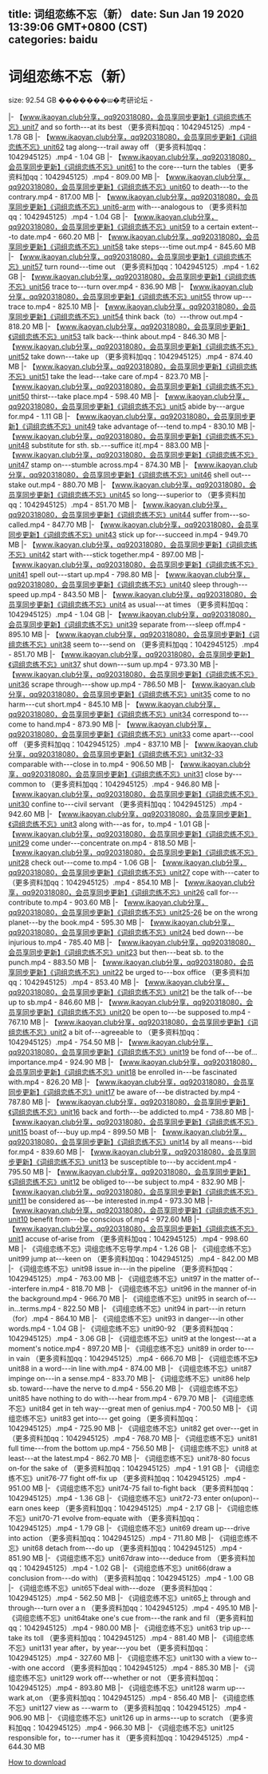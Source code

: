 
title: 词组恋练不忘（新）
date: Sun Jan 19 2020 13:39:06 GMT+0800 (CST)    
categories: baidu
---

# 词组恋练不忘（新）
size: 92.54 GB
 �������ѡ�考研论坛 -
 
|- 【www.ikaoyan.club分享，qq920318080，会员享同步更新】《词组恋练不忘》unit7 and so forth---at its best （更多资料加qq：1042945125）.mp4 - 1.78 GB
|- 【www.ikaoyan.club分享，qq920318080，会员享同步更新】《词组恋练不忘》unit62 tag along---trail away off （更多资料加qq：1042945125）.mp4 - 1.04 GB
|- 【www.ikaoyan.club分享，qq920318080，会员享同步更新】《词组恋练不忘》unit61 to the core---turn the tables （更多资料加qq：1042945125）.mp4 - 809.00 MB
|- 【www.ikaoyan.club分享，qq920318080，会员享同步更新】《词组恋练不忘》unit60 to death---to the contrary.mp4 - 817.00 MB
|- 【www.ikaoyan.club分享，qq920318080，会员享同步更新】《词组恋练不忘》unit6-arm with---analogous to （更多资料加qq：1042945125）.mp4 - 1.04 GB
|- 【www.ikaoyan.club分享，qq920318080，会员享同步更新】《词组恋练不忘》unit59 to a certain extent---to date.mp4 - 660.20 MB
|- 【www.ikaoyan.club分享，qq920318080，会员享同步更新】《词组恋练不忘》unit58 take steps---time out.mp4 - 845.60 MB
|- 【www.ikaoyan.club分享，qq920318080，会员享同步更新】《词组恋练不忘》unit57 turn round---time out （更多资料加qq：1042945125）.mp4 - 1.62 GB
|- 【www.ikaoyan.club分享，qq920318080，会员享同步更新】《词组恋练不忘》unit56 trace to---turn over.mp4 - 836.90 MB
|- 【www.ikaoyan.club分享，qq920318080，会员享同步更新】《词组恋练不忘》unit55 throw up---trace to.mp4 - 825.10 MB
|- 【www.ikaoyan.club分享，qq920318080，会员享同步更新】《词组恋练不忘》unit54 think back（to）---throw out.mp4 - 818.20 MB
|- 【www.ikaoyan.club分享，qq920318080，会员享同步更新】《词组恋练不忘》unit53 talk back---think about.mp4 - 846.30 MB
|- 【www.ikaoyan.club分享，qq920318080，会员享同步更新】《词组恋练不忘》unit52 take down---take up （更多资料加qq：1042945125）.mp4 - 874.40 MB
|- 【www.ikaoyan.club分享，qq920318080，会员享同步更新】《词组恋练不忘》unit51 take the lead---take care of.mp4 - 823.70 MB
|- 【www.ikaoyan.club分享，qq920318080，会员享同步更新】《词组恋练不忘》unit50 thirst---take place.mp4 - 598.40 MB
|- 【www.ikaoyan.club分享，qq920318080，会员享同步更新】《词组恋练不忘》unit5 abide  by---argue for.mp4 - 1.11 GB
|- 【www.ikaoyan.club分享，qq920318080，会员享同步更新】《词组恋练不忘》unit49 take advantage of---tend to.mp4 - 830.10 MB
|- 【www.ikaoyan.club分享，qq920318080，会员享同步更新】《词组恋练不忘》unit48 substitute for sth. sb.---suffice it(.mp4 - 883.00 MB
|- 【www.ikaoyan.club分享，qq920318080，会员享同步更新】《词组恋练不忘》unit47 stamp on---stumble across.mp4 - 874.30 MB
|- 【www.ikaoyan.club分享，qq920318080，会员享同步更新】《词组恋练不忘》unit46 shell out---stake out.mp4 - 880.70 MB
|- 【www.ikaoyan.club分享，qq920318080，会员享同步更新】《词组恋练不忘》unit45 so long---superior to （更多资料加qq：1042945125）.mp4 - 851.70 MB
|- 【www.ikaoyan.club分享，qq920318080，会员享同步更新】《词组恋练不忘》unit44 suffer from---so-called.mp4 - 847.70 MB
|- 【www.ikaoyan.club分享，qq920318080，会员享同步更新】《词组恋练不忘》unit43 stick up for---succeed in.mp4 - 949.70 MB
|- 【www.ikaoyan.club分享，qq920318080，会员享同步更新】《词组恋练不忘》unit42 start with---stick together.mp4 - 897.00 MB
|- 【www.ikaoyan.club分享，qq920318080，会员享同步更新】《词组恋练不忘》unit41 spell out---start up.mp4 - 798.80 MB
|- 【www.ikaoyan.club分享，qq920318080，会员享同步更新】《词组恋练不忘》unit40 sleep through---speed  up.mp4 - 843.50 MB
|- 【www.ikaoyan.club分享，qq920318080，会员享同步更新】《词组恋练不忘》unit4 as usual---at times （更多资料加qq：1042945125）.mp4 - 1.04 GB
|- 【www.ikaoyan.club分享，qq920318080，会员享同步更新】《词组恋练不忘》unit39 separate from---sleep off.mp4 - 895.10 MB
|- 【www.ikaoyan.club分享，qq920318080，会员享同步更新】《词组恋练不忘》unit38 seem to---send on （更多资料加qq：1042945125）.mp4 - 851.70 MB
|- 【www.ikaoyan.club分享，qq920318080，会员享同步更新】《词组恋练不忘》unit37 shut down---sum up.mp4 - 973.30 MB
|- 【www.ikaoyan.club分享，qq920318080，会员享同步更新】《词组恋练不忘》unit36 scrape through---show up.mp4 - 786.50 MB
|- 【www.ikaoyan.club分享，qq920318080，会员享同步更新】《词组恋练不忘》unit35 come to no harm---cut short.mp4 - 845.10 MB
|- 【www.ikaoyan.club分享，qq920318080，会员享同步更新】《词组恋练不忘》unit34 correspond to---come to hand.mp4 - 873.90 MB
|- 【www.ikaoyan.club分享，qq920318080，会员享同步更新】《词组恋练不忘》unit33 come apart---cool off （更多资料加qq：1042945125）.mp4 - 837.10 MB
|- 【www.ikaoyan.club分享，qq920318080，会员享同步更新】《词组恋练不忘》unit32-33 comparable with---close in to.mp4 - 906.50 MB
|- 【www.ikaoyan.club分享，qq920318080，会员享同步更新】《词组恋练不忘》unit31 close by---common to （更多资料加qq：1042945125）.mp4 - 946.80 MB
|- 【www.ikaoyan.club分享，qq920318080，会员享同步更新】《词组恋练不忘》unit30 confine to---civil servant （更多资料加qq：1042945125）.mp4 - 942.60 MB
|- 【www.ikaoyan.club分享，qq920318080，会员享同步更新】《词组恋练不忘》unit3 along with---as for，to.mp4 - 1.01 GB
|- 【www.ikaoyan.club分享，qq920318080，会员享同步更新】《词组恋练不忘》unit29 come under---concentrate on.mp4 - 818.50 MB
|- 【www.ikaoyan.club分享，qq920318080，会员享同步更新】《词组恋练不忘》unit28 check out---come to.mp4 - 1.06 GB
|- 【www.ikaoyan.club分享，qq920318080，会员享同步更新】《词组恋练不忘》unit27 cope with---cater to （更多资料加qq：1042945125）.mp4 - 854.10 MB
|- 【www.ikaoyan.club分享，qq920318080，会员享同步更新】《词组恋练不忘》unit26 call for---contribute to.mp4 - 903.60 MB
|- 【www.ikaoyan.club分享，qq920318080，会员享同步更新】《词组恋练不忘》unit25-26 be on the wrong planet---by the book.mp4 - 595.30 MB
|- 【www.ikaoyan.club分享，qq920318080，会员享同步更新】《词组恋练不忘》unit24 bed down---be injurious to.mp4 - 785.40 MB
|- 【www.ikaoyan.club分享，qq920318080，会员享同步更新】《词组恋练不忘》unit23 but then---beat sb. to the punch.mp4 - 883.50 MB
|- 【www.ikaoyan.club分享，qq920318080，会员享同步更新】《词组恋练不忘》unit22 be urged to---box office （更多资料加qq：1042945125）.mp4 - 853.40 MB
|- 【www.ikaoyan.club分享，qq920318080，会员享同步更新】《词组恋练不忘》unit21 be the talk of---be up to sb.mp4 - 846.60 MB
|- 【www.ikaoyan.club分享，qq920318080，会员享同步更新】《词组恋练不忘》unit20 be open to---be supposed to.mp4 - 767.10 MB
|- 【www.ikaoyan.club分享，qq920318080，会员享同步更新】《词组恋练不忘》unit2 a bit of---agreeable to （更多资料加qq：1042945125）.mp4 - 754.50 MB
|- 【www.ikaoyan.club分享，qq920318080，会员享同步更新】《词组恋练不忘》unit19 be fond of---be of... importance.mp4 - 924.90 MB
|- 【www.ikaoyan.club分享，qq920318080，会员享同步更新】《词组恋练不忘》unit18 be enrolled in---be fascinated with.mp4 - 826.20 MB
|- 【www.ikaoyan.club分享，qq920318080，会员享同步更新】《词组恋练不忘》unit17 be aware of---be distracted by.mp4 - 787.80 MB
|- 【www.ikaoyan.club分享，qq920318080，会员享同步更新】《词组恋练不忘》unit16 back and forth---be addicted to.mp4 - 738.80 MB
|- 【www.ikaoyan.club分享，qq920318080，会员享同步更新】《词组恋练不忘》unit15 boast of---buy up.mp4 - 899.50 MB
|- 【www.ikaoyan.club分享，qq920318080，会员享同步更新】《词组恋练不忘》unit14 by all means---bid for.mp4 - 839.60 MB
|- 【www.ikaoyan.club分享，qq920318080，会员享同步更新】《词组恋练不忘》unit13 be susceptible to---by accident.mp4 - 795.50 MB
|- 【www.ikaoyan.club分享，qq920318080，会员享同步更新】《词组恋练不忘》unit12 be obliged to---be subject to.mp4 - 832.90 MB
|- 【www.ikaoyan.club分享，qq920318080，会员享同步更新】《词组恋练不忘》unit11 be considered as---be interested in.mp4 - 973.30 MB
|- 【www.ikaoyan.club分享，qq920318080，会员享同步更新】《词组恋练不忘》unit10 benefit from---be conscious of.mp4 - 972.60 MB
|- 【www.ikaoyan.club分享，qq920318080，会员享同步更新】《词组恋练不忘》unit1 accuse of-arise from （更多资料加qq：1042945125）.mp4 - 998.60 MB
|- 《词组恋练不忘》词组恋练不忘导学.mp4 - 1.26 GB
|- 《词组恋练不忘》unit99 jump at---keen on （更多资料加qq：1042945125）.mp4 - 842.00 MB
|- 《词组恋练不忘》unit98 issue in---in the pipeline （更多资料加qq：1042945125）.mp4 - 763.00 MB
|- 《词组恋练不忘》unit97 in the matter of---interfere in.mp4 - 818.70 MB
|- 《词组恋练不忘》unit96 in the manner of-in the background.mp4 - 966.70 MB
|- 《词组恋练不忘》unit95 in search of---in...terms.mp4 - 822.50 MB
|- 《词组恋练不忘》unit94 in part---in return （for）.mp4 - 864.10 MB
|- 《词组恋练不忘》unit93 in danger---in other words.mp4 - 1.04 GB
|- 《词组恋练不忘》unit90-92 （更多资料加qq：1042945125）.mp4 - 3.06 GB
|- 《词组恋练不忘》unit9 at the longest---at a moment's notice.mp4 - 897.20 MB
|- 《词组恋练不忘》unit89 in order to---in vain （更多资料加qq：1042945125）.mp4 - 666.70 MB
|- 《词组恋练不忘》unit88 in a word---in line with.mp4 - 874.00 MB
|- 《词组恋练不忘》unit87 impinge on---in a sense.mp4 - 833.70 MB
|- 《词组恋练不忘》unit86 help sb. toward---have the nerve to d.mp4 - 556.20 MB
|- 《词组恋练不忘》unit85 have nothing to do with---hear from.mp4 - 679.70 MB
|- 《词组恋练不忘》unit84 get in teh way---great men of genius.mp4 - 700.50 MB
|- 《词组恋练不忘》unit83 get into--- get going （更多资料加qq：1042945125）.mp4 - 725.90 MB
|- 《词组恋练不忘》unit82 get over---get in （更多资料加qq：1042945125）.mp4 - 768.70 MB
|- 《词组恋练不忘》unit81 full time---from the bottom up.mp4 - 756.50 MB
|- 《词组恋练不忘》unit8 at least---at the latest.mp4 - 862.70 MB
|- 《词组恋练不忘》unit78-80 focus on-for the sake of （更多资料加qq：1042945125）.mp4 - 1.91 GB
|- 《词组恋练不忘》unit76-77 fight off-fix up （更多资料加qq：1042945125）.mp4 - 951.00 MB
|- 《词组恋练不忘》unit74-75 fail to-fight back （更多资料加qq：1042945125）.mp4 - 1.36 GB
|- 《词组恋练不忘》unit72-73 enter on(upon)--earn ones keep （更多资料加qq：1042945125）.mp4 - 2.17 GB
|- 《词组恋练不忘》unit70-71 evolve from-equate with （更多资料加qq：1042945125）.mp4 - 1.79 GB
|- 《词组恋练不忘》unit69 dream up---drive into action （更多资料加qq：1042945125）.mp4 - 711.80 MB
|- 《词组恋练不忘》unit68 detach from---do up （更多资料加qq：1042945125）.mp4 - 851.90 MB
|- 《词组恋练不忘》unit67draw into---deduce from （更多资料加qq：1042945125）.mp4 - 1.02 GB
|- 《词组恋练不忘》unit66(draw a conclusion from---do with) （更多资料加qq：1042945125）.mp4 - 1.00 GB
|- 《词组恋练不忘》unit65下deal with---doze （更多资料加qq：1042945125）.mp4 - 562.50 MB
|- 《词组恋练不忘》unit65上 through and through---turn over a n （更多资料加qq：1042945125）.mp4 - 495.10 MB
|- 《词组恋练不忘》unit64take one's cue from---the rank and fil （更多资料加qq：1042945125）.mp4 - 980.00 MB
|- 《词组恋练不忘》unit63 trip  up---take its toll （更多资料加qq：1042945125）.mp4 - 881.40 MB
|- 《词组恋练不忘》unit131 year after，by year---you bet （更多资料加qq：1042945125）.mp4 - 327.60 MB
|- 《词组恋练不忘》unit130 with a view to---with one accord （更多资料加qq：1042945125）.mp4 - 885.30 MB
|- 《词组恋练不忘》unit129 work off---whether or not （更多资料加qq：1042945125）.mp4 - 893.80 MB
|- 《词组恋练不忘》unit128 warm up---wark at,on （更多资料加qq：1042945125）.mp4 - 856.40 MB
|- 《词组恋练不忘》unit127 view as ---warm to （更多资料加qq：1042945125）.mp4 - 906.90 MB
|- 《词组恋练不忘》unit126 up in arms---up to scratch （更多资料加qq：1042945125）.mp4 - 966.30 MB
|- 《词组恋练不忘》unit125 responsible for，to---rumer has it （更多资料加qq：1042945125）.mp4 - 644.30 MB

[How to download](https://bpcam.bemobtrk.com/go/2ceec3aa-1ca2-46d6-b9ff-aaa5c184517c?jno=698)